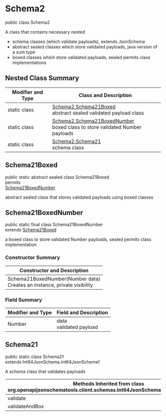 # Schema2
public class Schema2<br>

A class that contains necessary nested
- schema classes (which validate payloads), extends JsonSchema
- abstract sealed classes which store validated payloads, java version of a sum type
- boxed classes which store validated payloads, sealed permits class implementations

## Nested Class Summary
| Modifier and Type | Class and Description |
| ----------------- | ---------------------- |
| static class | [Schema2.Schema21Boxed](#schema21boxed)<br> abstract sealed validated payload class |
| static class | [Schema2.Schema21BoxedNumber](#schema21boxednumber)<br> boxed class to store validated Number payloads |
| static class | [Schema2.Schema21](#schema21)<br> schema class |

## Schema21Boxed
public static abstract sealed class Schema21Boxed<br>
permits<br>
[Schema21BoxedNumber](#schema21boxednumber)

abstract sealed class that stores validated payloads using boxed classes

## Schema21BoxedNumber
public static final class Schema21BoxedNumber<br>
extends [Schema21Boxed](#schema21boxed)

a boxed class to store validated Number payloads, sealed permits class implementation

### Constructor Summary
| Constructor and Description |
| --------------------------- |
| Schema21BoxedNumber(Number data)<br>Creates an instance, private visibility |

### Field Summary
| Modifier and Type | Field and Description |
| ----------------- | ---------------------- |
| Number | data<br>validated payload |

## Schema21
public static class Schema21<br>
extends Int64JsonSchema.Int64JsonSchema1

A schema class that validates payloads

| Methods Inherited from class org.openapijsonschematools.client.schemas.Int64JsonSchema.Int64JsonSchema1 |
| ------------------------------------------------------------------ |
| validate                                                           |
| validateAndBox                                                     |
